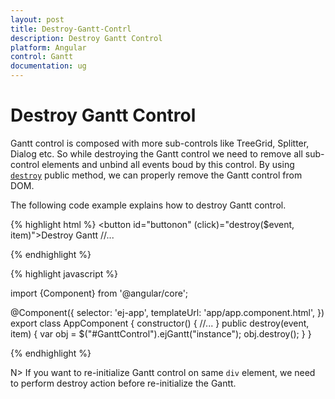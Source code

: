```yaml
---
layout: post
title: Destroy-Gantt-Contrl
description: Destroy Gantt Control
platform: Angular
control: Gantt
documentation: ug
---
```


# Destroy Gantt Control
Gantt control is composed with more sub-controls like TreeGrid, Splitter, Dialog etc. So while destroying the Gantt control we need to
remove all sub-control elements and unbind all events boud by this control. By using [`destroy`](/api/js/ejgantt#methods:destroy "destroy") public method, we can properly remove the Gantt control from DOM.

The following code example explains how to destroy Gantt control.

{% highlight html %} 
<button id="buttonon" (click)="destroy($event, item)">Destroy Gantt</button>
<ej-gantt id="GanttControl">
//...
</ej-gantt>

{% endhighlight %}

{% highlight javascript %}

import {Component} from '@angular/core';

@Component({
    selector: 'ej-app',
    templateUrl: 'app/app.component.html',
})
export class AppComponent {
    constructor() {
        //...
    }
    public destroy(event, item) {
        var obj = $("#GanttControl").ejGantt("instance");
        obj.destroy();
    }
}

{% endhighlight %}

N> If you want to re-initialize Gantt control on same `div` element,
we need to perform destroy action before re-initialize the Gantt.




